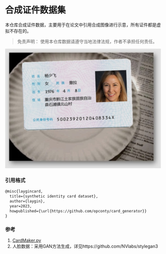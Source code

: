 # 合成证件数据集

本仓库合成证件数据，主要用于在论文中引用合成图像进行示意，所有证件都是虚拟不存在的。

> 免责声明： 使用本仓库数据请遵守当地法律法规，作者不承担任何责任。

![](front/50023920120408334X_b687c50bf2b948c5be66ef10f78dfa58_des.jpg)

### 引用格式

```
@misc{laygincard,
  title={synthetic identity card dataset},
  author={laygin},
  year=2023,
  howpublished={\url{https://github.com/opconty/card_generator}}
}
```

### 参考
1. [CardMaker.py](https://github.com/linglanfeng/CCF2019-OCR/blob/master/ccf2019-ocr-cardmaker/CardMaker.py)
2. 人脸数据：采用GAN方法生成，详见https://github.com/NVlabs/stylegan3